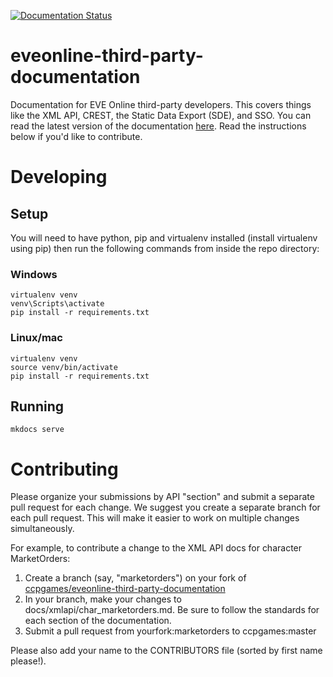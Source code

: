 [![Documentation Status](https://readthedocs.org/projects/eveonline-third-party-documentation/badge/?version=latest)](https://eveonline-third-party-documentation.readthedocs.org/en/latest/)

# eveonline-third-party-documentation
Documentation for EVE Online third-party developers. This covers things like the XML API, CREST, the Static Data Export (SDE), and SSO. You can read the latest version of the documentation [here](http://eveonline-third-party-documentation.readthedocs.org/en/latest/).
Read the instructions below if you'd like to contribute.

# Developing
## Setup
You will need to have python, pip and virtualenv installed (install virtualenv using pip) then run the following commands from inside the repo directory:

### Windows
    virtualenv venv
    venv\Scripts\activate
    pip install -r requirements.txt

### Linux/mac
    virtualenv venv
    source venv/bin/activate
    pip install -r requirements.txt

## Running
    mkdocs serve

# Contributing
Please organize your submissions by API "section" and submit a separate pull
request for each change.  We suggest you create a separate branch for each
pull request.  This will make it easier to work on multiple changes
simultaneously.

For example, to contribute a change to the XML API docs for character  MarketOrders:

1. Create a branch (say, "marketorders") on your fork of [ccpgames/eveonline-third-party-documentation](https://github.com/ccpgames/eveonline-third-party-documentation)
2. In your branch, make your changes to docs/xmlapi/char_marketorders.md.  Be sure to follow the standards for each section of the documentation.
3. Submit a pull request from yourfork:marketorders to ccpgames:master

Please also add your name to the CONTRIBUTORS file (sorted by first name please!).
